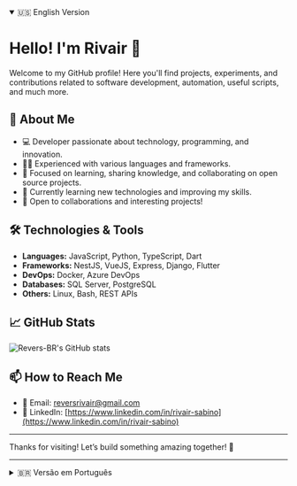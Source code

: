 <details open>
<summary>🇺🇸 English Version</summary>

# Hello! I'm Rivair 👋

Welcome to my GitHub profile! Here you'll find projects, experiments, and contributions related to software development, automation, useful scripts, and much more.

## 🚀 About Me

- 💻 Developer passionate about technology, programming, and innovation.  
- 👨‍💻 Experienced with various languages and frameworks.  
- 🎯 Focused on learning, sharing knowledge, and collaborating on open source projects.  
- 🌱 Currently learning new technologies and improving my skills.  
- 🤝 Open to collaborations and interesting projects!

## 🛠️ Technologies & Tools

- **Languages:** JavaScript, Python, TypeScript, Dart  
- **Frameworks:** NestJS, VueJS, Express, Django, Flutter  
- **DevOps:** Docker, Azure DevOps  
- **Databases:** SQL Server, PostgreSQL  
- **Others:** Linux, Bash, REST APIs

## 📈 GitHub Stats

![Revers-BR's GitHub stats](https://github-readme-stats.vercel.app/api?username=Revers-BR&show_icons=true&theme=tokyonight)

## 📫 How to Reach Me

- 📧 Email: [reversrivair@gmail.com](mailto:reversrivair@gmail.com)  
- 💼 LinkedIn: [https://www.linkedin.com/in/rivair-sabino](https://www.linkedin.com/in/rivair-sabino)

---

Thanks for visiting! Let’s build something amazing together! 🚀

</details>

---

<details>
<summary>🇧🇷 Versão em Português</summary>

# Olá! Me chamo Rivair 👋

Bem-vindo ao meu perfil do GitHub! Aqui você encontrará projetos, experimentos e contribuições relacionados a desenvolvimento de software, automação, scripts úteis e muito mais.

## 🚀 Sobre mim

- 💻 Desenvolvedor apaixonado por tecnologia, programação e inovação.  
- 👨‍💻 Trabalho com diversas linguagens e frameworks.  
- 🎯 Foco em aprender, compartilhar conhecimento e colaborar em projetos open source.  
- 🌱 Atualmente aprendendo novas tecnologias e aprimorando habilidades.  
- 🤝 Aberto para colaborações e projetos interessantes!

## 🛠️ Tecnologias & Ferramentas

- **Linguagens:** JavaScript, Python, TypeScript, Dart  
- **Frameworks:** NestJS, VueJS, Express, Django, Flutter  
- **DevOps:** Docker, Azure DevOps  
- **Banco de Dados:** SQL Server, PostgreSQL  
- **Outros:** Linux, Bash, APIs REST

## 📈 Estatísticas do GitHub

![Revers-BR's GitHub stats](https://github-readme-stats.vercel.app/api?username=Revers-BR&show_icons=true&theme=tokyonight)

## 👀 Visitas no perfil

![contador de visitas](https://profile-counter.glitch.me/Revers-BR/count.svg)

## 📫 Como me encontrar

- 📧 Email: [reversrivair@gmail.com](mailto:reversrivair@gmail.com)  
- 💼 LinkedIn: [https://www.linkedin.com/in/rivair-sabino](https://www.linkedin.com/in/rivair-sabino)

---

Obrigado por visitar! Vamos construir algo incrível juntos! 🚀

</details>
